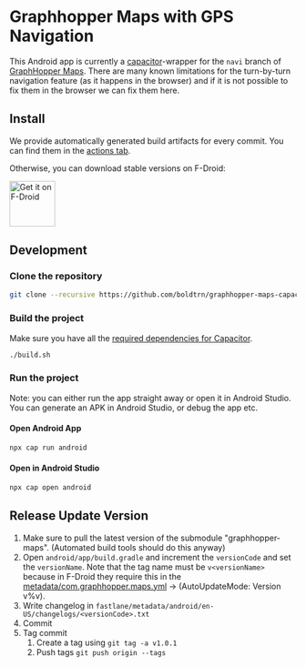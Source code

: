 # Graphhopper Maps with GPS Navigation

This Android app is currently a [capacitor](https://capacitorjs.com/)-wrapper for the `navi` branch of [GraphHopper Maps](https://github.com/graphhopper/graphhopper-maps). There are many known limitations for the turn-by-turn navigation feature (as it happens in the browser) and if it is not possible to fix them in the browser we can fix them here.

## Install

We provide automatically generated build artifacts for every commit. You can find them in the [actions tab](https://github.com/boldtrn/graphhopper-maps-capacitor/actions).

Otherwise, you can download stable versions on F-Droid:


[<img src="https://fdroid.gitlab.io/artwork/badge/get-it-on.png"
     alt="Get it on F-Droid"
     height="80">](https://f-droid.org/packages/com.graphhopper.maps/)

## Development

### Clone the repository
``` bash
git clone --recursive https://github.com/boldtrn/graphhopper-maps-capacitor.git
```

### Build the project
Make sure you have all the [required dependencies for Capacitor](https://capacitorjs.com/docs/v2/getting-started/dependencies).

``` bash
./build.sh
```

### Run the project
Note: you can either run the app straight away or open it in Android Studio. You can generate an APK in Android Studio,
or debug the app etc.

#### Open Android App
``` bash
npx cap run android
```

#### Open in Android Studio
``` bash
npx cap open android
```

## Release Update Version

1. Make sure to pull the latest version of the submodule "graphhopper-maps". (Automated build tools should do this anyway)
2. Open `android/app/build.gradle` and increment the `versionCode` and set the `versionName`.
Note that the tag name must be `v<versionName>` because in F-Droid they require this in the [metadata/com.graphhopper.maps.yml](https://gitlab.com/fdroid/fdroiddata/-/blob/master/metadata/com.graphhopper.maps.yml)
-> (AutoUpdateMode: Version v%v).
3. Write changelog in `fastlane/metadata/android/en-US/changelogs/<versionCode>.txt`
4. Commit
5. Tag commit
   1. Create a tag using `git tag -a v1.0.1`
   2. Push tags `git push origin --tags`
